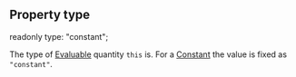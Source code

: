 ## Property type

<declaration>

readonly type: "constant";

</declaration>

The type of [Evaluable](reference/v/0.2.1/core/definition/Evaluable) quantity `this`
is. For a [Constant](reference/v/0.2.1/core/definitions/Constant) the value is
fixed as `"constant"`.